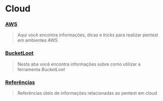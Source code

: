 # Cloud

### [AWS](aws.md)

> Aqui você encontra informações, dicas e _tricks_ para realizar pentest em ambientes AWS

### [BucketLoot](bucketloot.md)

> Nesta aba você encontra informações sobre como utilizar a ferramenta _BucketLoot_

### [Referências](referencias.md)

> Referências úteis de informações relacionadas ao pentest em cloud











